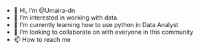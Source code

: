 - 👋 Hi, I’m @Umaira-dn
- 👀 I’m interested in working with data. 
- 🌱 I’m currently learning how to use python in Data Analyst
- 💞️ I’m looking to collaborate on with everyone in this community 
- 📫 How to reach me 

<!---
Umaira-dn/Umaira-dn is a ✨ special ✨ repository because its `README.md` (this file) appears on your GitHub profile.
You can click the Preview link to take a look at your changes.
--->
